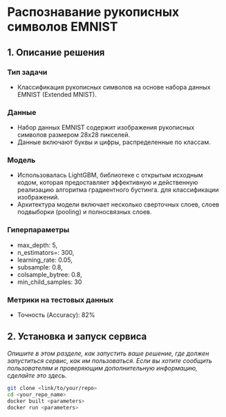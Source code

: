 # Распознавание рукописных символов EMNIST

## 1. Описание решения
### Тип задачи
- Классификация рукописных символов на основе набора данных EMNIST (Extended MNIST).

### Данные
- Набор данных EMNIST содержит изображения рукописных символов размером 28x28 пикселей.
- Данные включают буквы и цифры, распределенные по классам.

### Модель
- Использовалась LightGBM, библиотеке с открытым исходным кодом, которая предоставляет эффективную и действенную реализацию алгоритма градиентного бустинга. для классификации изображений.
- Архитектура модели включает несколько сверточных слоев, слоев подвыборки (pooling) и полносвязных слоев.

### Гиперпараметры
- max_depth: 5,
- n_estimators=: 300,
- learning_rate: 0.05,
- subsample: 0.8,
- colsample_bytree: 0.8,
- min_child_samples: 30


### Метрики на тестовых данных
- Точность (Accuracy): 82%


## 2. Установка и запуск сервиса

_Опишите в этом разделе, как запустить ваше решение, где должен запуститься сервис, как им пользоваться. Если вы хотите сообщить пользователям и проверяющим дополнительную информацию, сделайте это здесь._

```bash
git clone <link/to/your/repo>
cd <your_repo_name>
docker built <parameters>
docker run <parameters>
```
